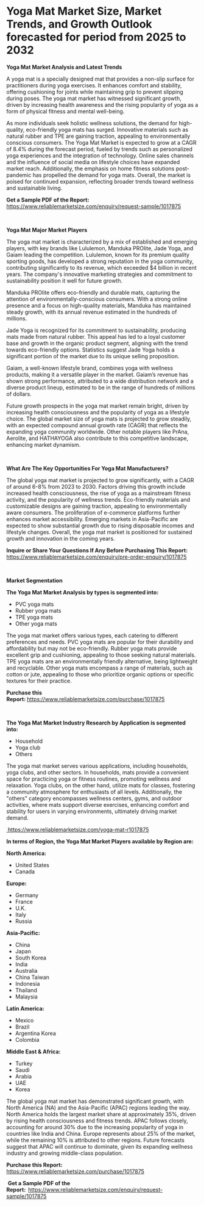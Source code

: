 <p><h1>Yoga Mat Market Size, Market Trends, and Growth Outlook forecasted for period from 2025 to 2032</h1></p><p><strong>Yoga Mat Market Analysis and Latest Trends</strong></p>
<p><p>A yoga mat is a specially designed mat that provides a non-slip surface for practitioners during yoga exercises. It enhances comfort and stability, offering cushioning for joints while maintaining grip to prevent slipping during poses. The yoga mat market has witnessed significant growth, driven by increasing health awareness and the rising popularity of yoga as a form of physical fitness and mental well-being. </p><p>As more individuals seek holistic wellness solutions, the demand for high-quality, eco-friendly yoga mats has surged. Innovative materials such as natural rubber and TPE are gaining traction, appealing to environmentally conscious consumers. The Yoga Mat Market is expected to grow at a CAGR of 8.4% during the forecast period, fueled by trends such as personalized yoga experiences and the integration of technology. Online sales channels and the influence of social media on lifestyle choices have expanded market reach. Additionally, the emphasis on home fitness solutions post-pandemic has propelled the demand for yoga mats. Overall, the market is poised for continued expansion, reflecting broader trends toward wellness and sustainable living.</p></p>
<p><strong>Get a Sample PDF of the Report:&nbsp;</strong> <a href="https://www.reliablemarketsize.com/enquiry/request-sample/1017875?utm_campaign=2634&utm_medium=2&utm_source=Github&utm_content=ia&utm_term=15042025&utm_id=yoga-mat">https://www.reliablemarketsize.com/enquiry/request-sample/1017875</a></p>
<p>&nbsp;</p>
<p><strong>Yoga Mat Major Market Players</strong></p>
<p><p>The yoga mat market is characterized by a mix of established and emerging players, with key brands like Lululemon, Manduka PROlite, Jade Yoga, and Gaiam leading the competition. Lululemon, known for its premium quality sporting goods, has developed a strong reputation in the yoga community, contributing significantly to its revenue, which exceeded $4 billion in recent years. The company's innovative marketing strategies and commitment to sustainability position it well for future growth.</p><p>Manduka PROlite offers eco-friendly and durable mats, capturing the attention of environmentally-conscious consumers. With a strong online presence and a focus on high-quality materials, Manduka has maintained steady growth, with its annual revenue estimated in the hundreds of millions. </p><p>Jade Yoga is recognized for its commitment to sustainability, producing mats made from natural rubber. This appeal has led to a loyal customer base and growth in the organic product segment, aligning with the trend towards eco-friendly options. Statistics suggest Jade Yoga holds a significant portion of the market due to its unique selling proposition.</p><p>Gaiam, a well-known lifestyle brand, combines yoga with wellness products, making it a versatile player in the market. Gaiam’s revenue has shown strong performance, attributed to a wide distribution network and a diverse product lineup, estimated to be in the range of hundreds of millions of dollars.</p><p>Future growth prospects in the yoga mat market remain bright, driven by increasing health consciousness and the popularity of yoga as a lifestyle choice. The global market size of yoga mats is projected to grow steadily, with an expected compound annual growth rate (CAGR) that reflects the expanding yoga community worldwide. Other notable players like PrAna, Aerolite, and HATHAYOGA also contribute to this competitive landscape, enhancing market dynamism.</p></p>
<p>&nbsp;</p>
<p><strong>What Are The Key Opportunities For Yoga Mat Manufacturers?</strong></p>
<p><p>The global yoga mat market is projected to grow significantly, with a CAGR of around 6-8% from 2023 to 2030. Factors driving this growth include increased health consciousness, the rise of yoga as a mainstream fitness activity, and the popularity of wellness trends. Eco-friendly materials and customizable designs are gaining traction, appealing to environmentally aware consumers. The proliferation of e-commerce platforms further enhances market accessibility. Emerging markets in Asia-Pacific are expected to show substantial growth due to rising disposable incomes and lifestyle changes. Overall, the yoga mat market is positioned for sustained growth and innovation in the coming years.</p></p>
<p><strong>Inquire or Share Your Questions If Any Before Purchasing This Report:</strong> <a href="https://www.reliablemarketsize.com/enquiry/pre-order-enquiry/1017875?utm_campaign=2634&utm_medium=2&utm_source=Github&utm_content=ia&utm_term=15042025&utm_id=yoga-mat">https://www.reliablemarketsize.com/enquiry/pre-order-enquiry/1017875</a></p>
<p>&nbsp;</p>
<p><strong>Market Segmentation</strong></p>
<p><strong>The Yoga Mat Market Analysis by types is segmented into:</strong></p>
<p><ul><li>PVC yoga mats</li><li>Rubber yoga mats</li><li>TPE yoga mats</li><li>Other yoga mats</li></ul></p>
<p><p>The yoga mat market offers various types, each catering to different preferences and needs. PVC yoga mats are popular for their durability and affordability but may not be eco-friendly. Rubber yoga mats provide excellent grip and cushioning, appealing to those seeking natural materials. TPE yoga mats are an environmentally friendly alternative, being lightweight and recyclable. Other yoga mats encompass a range of materials, such as cotton or jute, appealing to those who prioritize organic options or specific textures for their practice.</p></p>
<p><strong>Purchase this Report:&nbsp;</strong><a href="https://www.reliablemarketsize.com/purchase/1017875?utm_campaign=2634&utm_medium=2&utm_source=Github&utm_content=ia&utm_term=15042025&utm_id=yoga-mat">https://www.reliablemarketsize.com/purchase/1017875</a></p>
<p>&nbsp;</p>
<p><strong>The Yoga Mat Market Industry Research by Application is segmented into:</strong></p>
<p><ul><li>Household</li><li>Yoga club</li><li>Others</li></ul></p>
<p><p>The yoga mat market serves various applications, including households, yoga clubs, and other sectors. In households, mats provide a convenient space for practicing yoga or fitness routines, promoting wellness and relaxation. Yoga clubs, on the other hand, utilize mats for classes, fostering a community atmosphere for enthusiasts of all levels. Additionally, the "others" category encompasses wellness centers, gyms, and outdoor activities, where mats support diverse exercises, enhancing comfort and stability for users in varying environments, ultimately driving market demand.</p></p>
<p><a href="https://www.reliablemarketsize.com/yoga-mat-r1017875?utm_campaign=2634&utm_medium=2&utm_source=Github&utm_content=ia&utm_term=15042025&utm_id=yoga-mat">&nbsp;https://www.reliablemarketsize.com/yoga-mat-r1017875</a></p>
<p><strong>In terms of Region, the Yoga Mat Market Players available by Region are:</strong></p>
<p>
    <p> <strong> North America: </strong>
        <ul>
            <li>United States</li>
            <li>Canada</li>
        </ul>
        </p> 
    <p> <strong> Europe: </strong>
        <ul>
            <li>Germany</li>
            <li>France</li>
            <li>U.K.</li>
            <li>Italy</li>
            <li>Russia</li>
        </ul>
        </p> 
    <p> <strong> Asia-Pacific: </strong>
        <ul>
            <li>China</li>
            <li>Japan</li>
            <li>South Korea</li>
            <li>India</li>
            <li>Australia</li>
            <li>China Taiwan</li>
            <li>Indonesia</li>
            <li>Thailand</li>
            <li>Malaysia</li>
        </ul>
        </p> 
    <p> <strong> Latin America: </strong>
        <ul>
            <li>Mexico</li>
            <li>Brazil</li>
            <li>Argentina Korea</li>
            <li>Colombia</li>
        </ul>
        </p> 
    <p> <strong> Middle East & Africa: </strong>
        <ul>
            <li>Turkey</li>
            <li>Saudi</li>
            <li>Arabia</li>
            <li>UAE</li>
            <li>Korea</li>
        </ul>
    </p>
    </p>
<p><p>The global yoga mat market has demonstrated significant growth, with North America (NA) and the Asia-Pacific (APAC) regions leading the way. North America holds the largest market share at approximately 35%, driven by rising health consciousness and fitness trends. APAC follows closely, accounting for around 30% due to the increasing popularity of yoga in countries like India and China. Europe represents about 25% of the market, while the remaining 10% is attributed to other regions. Future forecasts suggest that APAC will continue to dominate, given its expanding wellness industry and growing middle-class population.</p></p>
<p><strong>Purchase this Report: </strong><a href="https://www.reliablemarketsize.com/purchase/1017875?utm_campaign=2634&utm_medium=2&utm_source=Github&utm_content=ia&utm_term=15042025&utm_id=yoga-mat">https://www.reliablemarketsize.com/purchase/1017875</a></p>
<p>&nbsp;<strong>Get a Sample PDF of the Report:&nbsp;&nbsp;</strong><a href="https://www.reliablemarketsize.com/enquiry/request-sample/1017875?utm_campaign=2634&utm_medium=2&utm_source=Github&utm_content=ia&utm_term=15042025&utm_id=yoga-mat">https://www.reliablemarketsize.com/enquiry/request-sample/1017875</a></p>
<p><strong></strong></p>
<p><p></p><p></p><p></p></p>